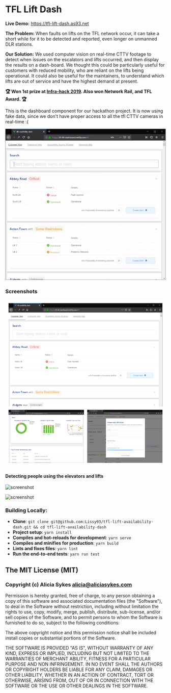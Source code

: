 
# TFL Lift Dash

**Live Demo:** https://tfl-lift-dash.as93.net 

**The Problem:** When faults on lifts on the TFL network occur, it can take a short while for it to be detected and reported, even longer on unmanned DLR stations. 

**Our Solution:** We used computer vision on real-time CTTV footage to detect when issues on the escalators and lifts occurred, and then display the results on a dash-board. We thought this could be particularly useful for customers with reduced mobility, who are reliant on the lifts being operational. It could also be useful for the maintainers, to understand which lifts are out of service and have the highest demand at present.

**🏆 Won 1st prize at [Infra-hack 2019](https://hackpartners.com/hackathons/). Also won Network Rail, and TFL Award. 🏆**

This is the dashboard component for our hackathon project. It is now using fake data, since we don't have proper access to all the tfl CTTV cameras in real-time :(


<p align="center"><img src ="screenshot/demo.gif" /></p>

### Screenshots

![screenshot](screenshot/screenshots.png)

#### Detecting people using the elevators and lifts

![screenshot](screenshot/people-tracking-escalator.gif)

![screenshot](screenshot/people-tracking-lift.gif)


### Building Locally:

 - **Clone**: `git clone git@github.com:Lissy93/tfl-lift-availability-dash.git && cd tfl-lift-availability-dash`
 - **Project setup**: `yarn install`
 - **Compiles and hot-reloads for development**: `yarn serve`
 - **Compiles and minifies for production**: `yarn build`
 - **Lints and fixes files**: `yarn lint`
 - **Run the end-to-end tests**: `yarn run test`



## The MIT License (MIT)
### Copyright (c) Alicia Sykes <alicia@aliciasykes.com> 

Permission is hereby granted, free of charge, to any person obtaining a copy 
of this software and associated documentation files (the "Software"), to deal 
in the Software without restriction, including without limitation the rights 
to use, copy, modify, merge, publish, distribute, sub-license, and/or sell 
copies of the Software, and to permit persons to whom the Software is furnished 
to do so, subject to the following conditions:

The above copyright notice and this permission notice shall be included install 
copies or substantial portions of the Software.

THE SOFTWARE IS PROVIDED "AS IS", WITHOUT WARRANTY OF ANY KIND, EXPRESS OR 
IMPLIED, INCLUDING BUT NOT LIMITED TO THE WARRANTIES OF MERCHANT ABILITY, 
FITNESS FOR A PARTICULAR PURPOSE AND NON INFRINGEMENT. IN NO EVENT SHALL 
THE AUTHORS OR COPYRIGHT HOLDERS BE LIABLE FOR ANY CLAIM, DAMAGES OR OTHER 
LIABILITY, WHETHER IN AN ACTION OF CONTRACT, TORT OR OTHERWISE, ARISING FROM, 
OUT OF OR IN CONNECTION WITH THE SOFTWARE OR THE USE OR OTHER DEALINGS IN THE SOFTWARE.